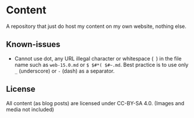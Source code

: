 # Content

A repository that just do host my content on my own website, nothing else.

## Known-issues

- Cannot use dot, any URL illegal character or whitespace (` `) in the file name such as `web-15.0.md` or `$ $#*( $#~.md`. Best practice is to use only `_` (underscore) or `-` (dash) as a separator.

## License
All content (as blog posts) are licensed under CC-BY-SA 4.0. (Images and media not included)
